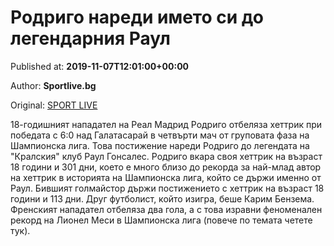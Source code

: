 
# Родриго нареди името си до легендарния Раул

Published at: **2019-11-07T12:01:00+00:00**

Author: **Sportlive.bg**

Original: [SPORT LIVE](https://www.sportlive.bg/worldfootball/championsleague/rodrigo-naredi-imeto-si-do-legendarniq-raul-1403882.html)

18-годишният нападател на Реал Мадрид Родриго отбеляза хеттрик при победата с 6:0 над Галатасарай в четвърти мач от груповата фаза на Шампионска лига. Това постижение нареди Родриго до легендата на "Кралския" клуб Раул Гонсалес.
Родриго вкара своя хеттрик на възраст 18 години и 301 дни, което е много близо до рекорда за най-млад автор на хеттрик в историята на Шампионска лига, който се държи именно от Раул. Бившият голмайстор държи постижението с хеттрик на възраст 18 години и 113 дни.
Друг футболист, който изигра, беше Карим Бензема. Френският нападател отбеляза два гола, а с това изравни феноменален рекорд на Лионел Меси в Шампионска лига (повече по темата четете тук).
